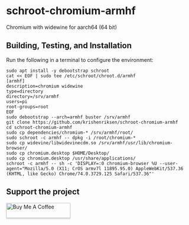 # schroot-chromium-armhf
Chromium with widewine for aarch64 (64 bit)

## Building, Testing, and Installation

Run the following in a terminal to configure the environment:

	sudo apt install -y debootstrap schroot
	cat << EOF | sudo tee /etc/schroot/chroot.d/armhf
	[armhf]
	description=chromium widewine
	type=directory
	directory=/srv/armhf
	users=pi
	root-groups=root
	EOF
	sudo debootstrap --arch=armhf buster /srv/armhf
	git clone https://github.com/krishenriksen/schroot-chromium-armhf
	cd schroot-chromium-armhf
	sudo cp dependencies/chromium-* /srv/armhf/root/
    sudo schroot -c armhf -- dpkg -i /root/chromium-*
    sudo cp widevine/libwidevinecdm.so /srv/armhf/usr/lib/chromium-browser/
    sudo cp chromium.desktop $HOME/Desktop/
    sudo cp chromium.desktop /usr/share/applications/
    schroot -c armhf -- sh -c 'DISPLAY=:0 chromium-browser %U --user-agent="Mozilla/5.0 (X11; CrOS armv7l 11895.95.0) AppleWebKit/537.36 (KHTML, like Gecko) Chrome/74.0.3729.125 Safari/537.36"'

## Support the project

<a href="https://www.paypal.me/krishenriksendk" target="_blank"><img src="https://www.buymeacoffee.com/assets/img/custom_images/orange_img.png" alt="Buy Me A Coffee" style="height: 41px !important;width: 174px !important;box-shadow: 0px 3px 2px 0px rgba(190, 190, 190, 0.5) !important;-webkit-box-shadow: 0px 3px 2px 0px rgba(190, 190, 190, 0.5) !important;" ></a>
